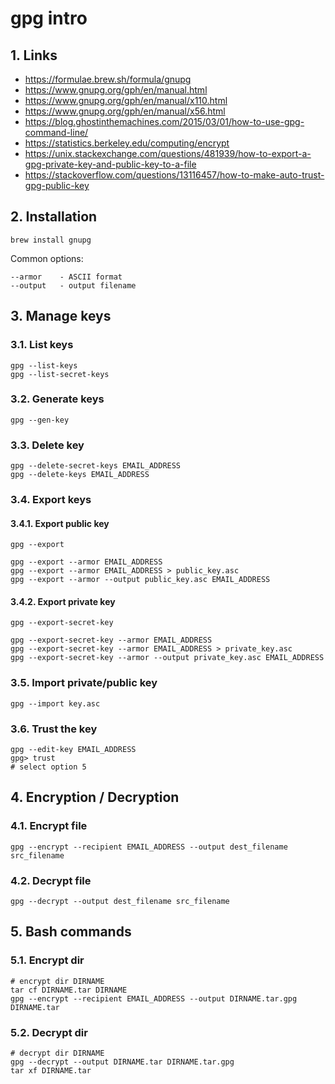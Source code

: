 # gpg intro

## 1. Links

* https://formulae.brew.sh/formula/gnupg
* https://www.gnupg.org/gph/en/manual.html
* https://www.gnupg.org/gph/en/manual/x110.html
* https://www.gnupg.org/gph/en/manual/x56.html
* https://blog.ghostinthemachines.com/2015/03/01/how-to-use-gpg-command-line/
* https://statistics.berkeley.edu/computing/encrypt
* https://unix.stackexchange.com/questions/481939/how-to-export-a-gpg-private-key-and-public-key-to-a-file
* https://stackoverflow.com/questions/13116457/how-to-make-auto-trust-gpg-public-key

## 2. Installation

    brew install gnupg

Common options:

    --armor    - ASCII format
    --output   - output filename

## 3. Manage keys

### 3.1. List keys

    gpg --list-keys
    gpg --list-secret-keys

### 3.2. Generate keys

    gpg --gen-key

### 3.3. Delete key

    gpg --delete-secret-keys EMAIL_ADDRESS
    gpg --delete-keys EMAIL_ADDRESS

### 3.4. Export keys

#### 3.4.1. Export public key

    gpg --export

    gpg --export --armor EMAIL_ADDRESS
    gpg --export --armor EMAIL_ADDRESS > public_key.asc
    gpg --export --armor --output public_key.asc EMAIL_ADDRESS

#### 3.4.2. Export private key

    gpg --export-secret-key

    gpg --export-secret-key --armor EMAIL_ADDRESS
    gpg --export-secret-key --armor EMAIL_ADDRESS > private_key.asc
    gpg --export-secret-key --armor --output private_key.asc EMAIL_ADDRESS

### 3.5. Import private/public key

    gpg --import key.asc

### 3.6. Trust the key

    gpg --edit-key EMAIL_ADDRESS
    gpg> trust
    # select option 5

## 4. Encryption / Decryption

### 4.1. Encrypt file

    gpg --encrypt --recipient EMAIL_ADDRESS --output dest_filename src_filename

### 4.2. Decrypt file

    gpg --decrypt --output dest_filename src_filename

## 5. Bash commands

### 5.1. Encrypt dir

    # encrypt dir DIRNAME
    tar cf DIRNAME.tar DIRNAME
    gpg --encrypt --recipient EMAIL_ADDRESS --output DIRNAME.tar.gpg DIRNAME.tar

### 5.2. Decrypt dir

    # decrypt dir DIRNAME
    gpg --decrypt --output DIRNAME.tar DIRNAME.tar.gpg
    tar xf DIRNAME.tar
